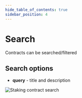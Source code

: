 ```yaml
---
hide_table_of_contents: true
sidebar_position: 4
---
```


# Search

Contracts can be searched/filtered

## Search options

- **query** - title and description

![Staking contract search](/img/admin/mechanics-complex/staking/contract.png)
